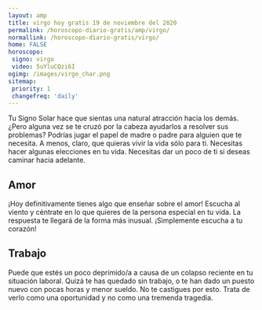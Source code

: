 ```yaml
---
layout: amp
title: virgo hoy gratis 19 de noviembre del 2020 
permalink: /horoscopo-diario-gratis/amp/virgo/
normallink: /horoscopo-diario-gratis/virgo/
home: FALSE
horoscopo:
 signo: virgo
 video: 5uYluCQzi6I
ogimg: /images/virgo_char.png
sitemap:
 priority: 1
 changefreq: 'daily'
---
```



Tu Signo Solar hace que sientas una natural atracción hacia los demás. ¿Pero alguna vez se te cruzó por la cabeza ayudarlos a resolver sus problemas? Podrías jugar el papel de madre o padre para alguien que te necesita. A menos, claro, que quieras vivir la vida sólo para ti. Necesitas hacer algunas elecciones en tu vida. Necesitas dar un poco de ti si deseas caminar hacia adelante.

## Amor

¡Hoy definitivamente tienes algo que enseñar sobre el amor! Escucha al viento y céntrate en lo que quieres de la persona especial en tu vida. La respuesta te llegará de la forma más inusual. ¡Simplemente escucha a tu corazón!

## Trabajo

Puede que estés un poco deprimido/a a causa de un colapso reciente en tu situación laboral. Quizá te has quedado sin trabajo, o te han dado un puesto nuevo con pocas horas y menor sueldo. No te castigues por esto. Trata de verlo como una oportunidad y no como una tremenda tragedia.